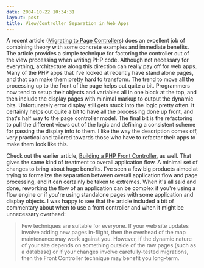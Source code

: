 ```yaml
---
date: 2004-10-22 10:34:31
layout: post
title: View/Controller Separation in Web Apps
---
```


A recent article ([Migrating to Page Controllers](http://www.onlamp.com/pub/a/php/2004/10/14/page_controller.html)) does an excellent job of combining theory with some concrete examples and immediate benefits. The article provides a simple technique for factoring the controller out of the view processing when writing PHP code. Although not necessary for everything, architecture along this direction can really pay off for web apps. Many of the PHP apps that I've looked at recently have stand alone pages, and that can make them pretty hard to transform. The trend to move all the processing up to the front of the page helps out quite a bit. Programmers now tend to setup their objects and variables all in one block at the top, and then include the display pages with minimal markup to output the dynamic bits. Unfortunately error display still gets stuck into the logic pretty often. It certainly helps out quite a bit to have all the processing done up front, and that's half way to the page controller model. The final bit is the refactoring to pull the different views out of the logic and defining a consistent scheme for passing the display info to them. I like the way the description comes off, very practical and tailored towards those who have to refactor their apps to make them look like this.






Check out the earlier article, [Building a PHP Front Controller](http://www.onlamp.com/pub/a/php/2004/07/08/front_controller.html), as well. That gives the same kind of treatment to overall application flow. A minimal set of changes to bring about huge benefits. I've seen a few big products aimed at trying to formalize the separation between overall application flow and page processing, and it can certainly be taken to extremes. When it's all said and done, reworking the flow of an application can be complex if you're using a flow engine or if you're using standalone pages with some application and display objects. I was happy to see that the article included a bit of commentary about when to use a front controller and when it might be unnecessary overhead:






> Few techniques are suitable for everyone. If your web site updates involve adding new pages in-flight, then the overhead of the map maintenance may work against you. However, if the dynamic nature of your site depends on something outside of the raw pages (such as a database) or if your changes involve carefully-tested migrations, then the Front Controller technique may benefit you long-term.
